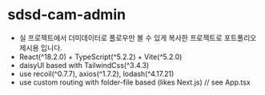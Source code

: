 # sdsd-cam-admin

- 실 프로젝트에서 더미데이터로 플로우만 볼 수 있게 복사한 프로젝트로 포트폴리오 제시용 입니다.
- React(^18.2.0) + TypeScript(^5.2.2) + Vite(^5.2.0)
- daisyUI based with TailwindCss(^3.4.3)
- use recoil(^0.7.7), axios(^1.7.2), lodash(^4.17.21)
- use custom routing with folder-file based (likes Next.js) // see App.tsx
